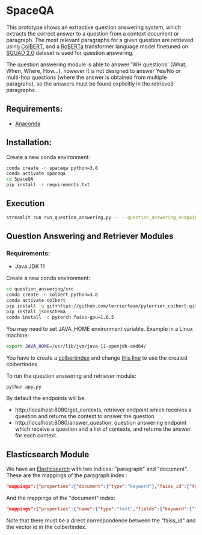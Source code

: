 # SpaceQA
This prototype shows an extractive question answering system, which extracts the correct answer to a question from a context document or paragraph. The most relevant paragraphs for a given question are retrieved using [ColBERT](https://arxiv.org/abs/2004.12832), and a [RoBERTa](https://arxiv.org/abs/1907.11692) transformer language model finetuned on [SQUAD 2.0](https://arxiv.org/abs/1806.03822) dataset is used for question answering.

The question answering module is able to answer 'WH questions' (What, When, Where, How...), however it is not designed to answer Yes/No or multi-hop questions (where the answer is obtained from multiple paragrahs), so the answers must be found explicitly in the retrieved paragraphs.

## Requirements:
* [Anaconda](https://docs.anaconda.com/anaconda/install/index.html)

## Installation:
Create a new conda environment:
```bash
conda create -n spaceqa python=3.8
conda activate spaceqa
cd SpaceQA
pip install -r requirements.txt
```

## Execution
```bash
streamlit run run_question_answering.py -- --question_answering_endpoint=$QUESTION_ANSWERING_ENDPOINT --colbert_retriever_endpoint=$COLBERT_RETRIEVER_ENDPOINT  --elasticsearch=$ELASTICSEARCH_ENDPOINT
```

## Question Answering and Retriever Modules
### Requirements:
* Java JDK 11

Create a new conda environment:
```bash
cd question_answering/src
conda create -n colbert python=3.8
conda activate colbert
pip install -q git+https://github.com/terrierteam/pyterrier_colbert.git
pip install jsonschema
conda install -c pytorch faiss-gpu=1.6.5
```

You may need to set JAVA_HOME environment variable. Example in a Linux machine:
```bash
export JAVA_HOME=/usr/lib/jvm/java-11-openjdk-amd64/
```
You have to create a [colbertindex](https://github.com/terrierteam/pyterrier_colbert) and change [this line](./question_answering/src/colbert_retriever/colbert_retriever.py#L10) to use the created colbertindex.

To run the question answering and retriever module:
```bash
python app.py
```

By default the endpoints will be:
* http://localhost:8080/get_contexts, retriever endpoint which receives a question and returns the context to answer the question
* http://localhost:8080/answer_question, question answering endpoint which receive a question and a list of contexts, and returns the answer for each context.

## Elasticsearch Module
We have an [Elasticsearch](https://www.elastic.co/elasticsearch/) with two indices: "paragraph" and "document". These are the mappings of the paragraph index :
```json
"mappings":{"properties":{"document":{"type":"keyword"},"faiss_id":{"type":"integer"},"is_suggestion":{"type":"boolean"},"text":{"type":"text","fields":{"keyword":{"type":"keyword"}}}}
```
And the mappings of the "document" index:
```json
"mappings":{"properties":{"name":{"type":"text","fields":{"keyword":{"type":"keyword","ignore_above":256}}}}
```
Note that there must be a direct correspondence between the "faiss_id" and the vector id in the colbertindex.
